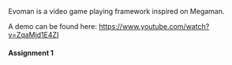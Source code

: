 Evoman is a video game playing framework inspired on Megaman.

A demo can be found here:  https://www.youtube.com/watch?v=ZqaMjd1E4ZI
#### Assignment 1